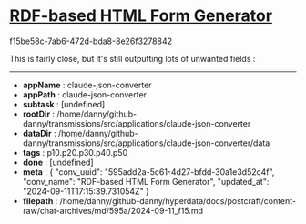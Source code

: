 # [RDF-based HTML Form Generator](https://claude.ai/chat/595add2a-5c61-4d27-bfdd-30a1e3d52c4f)

f15be58c-7ab6-472d-bda8-8e26f3278842

This is fairly close, but it's still outputting lots of unwanted fields :

---

* **appName** : claude-json-converter
* **appPath** : claude-json-converter
* **subtask** : [undefined]
* **rootDir** : /home/danny/github-danny/transmissions/src/applications/claude-json-converter
* **dataDir** : /home/danny/github-danny/transmissions/src/applications/claude-json-converter/data
* **tags** : p10.p20.p30.p40.p50
* **done** : [undefined]
* **meta** : {
  "conv_uuid": "595add2a-5c61-4d27-bfdd-30a1e3d52c4f",
  "conv_name": "RDF-based HTML Form Generator",
  "updated_at": "2024-09-11T17:15:39.731054Z"
}
* **filepath** : /home/danny/github-danny/hyperdata/docs/postcraft/content-raw/chat-archives/md/595a/2024-09-11_f15.md